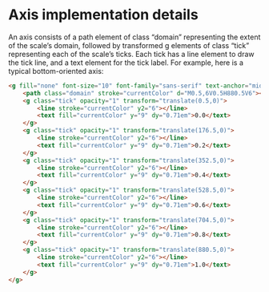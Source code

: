 # Axis implementation details

An axis consists of a path element of class “domain” representing the extent of the scale’s domain, followed by transformed g elements of class “tick” representing each of the scale’s ticks. Each tick has a line element to draw the tick line, and a text element for the tick label. For example, here is a typical bottom-oriented axis:

```html
<g fill="none" font-size="10" font-family="sans-serif" text-anchor="middle">
    <path class="domain" stroke="currentColor" d="M0.5,6V0.5H880.5V6"></path>
    <g class="tick" opacity="1" transform="translate(0.5,0)">
        <line stroke="currentColor" y2="6"></line>
        <text fill="currentColor" y="9" dy="0.71em">0.0</text>
    </g>
    <g class="tick" opacity="1" transform="translate(176.5,0)">
        <line stroke="currentColor" y2="6"></line>
        <text fill="currentColor" y="9" dy="0.71em">0.2</text>
    </g>
    <g class="tick" opacity="1" transform="translate(352.5,0)">
        <line stroke="currentColor" y2="6"></line>
        <text fill="currentColor" y="9" dy="0.71em">0.4</text>
    </g>
    <g class="tick" opacity="1" transform="translate(528.5,0)">
        <line stroke="currentColor" y2="6"></line>
        <text fill="currentColor" y="9" dy="0.71em">0.6</text>
    </g>
    <g class="tick" opacity="1" transform="translate(704.5,0)">
        <line stroke="currentColor" y2="6"></line>
        <text fill="currentColor" y="9" dy="0.71em">0.8</text>
    </g>
    <g class="tick" opacity="1" transform="translate(880.5,0)">
        <line stroke="currentColor" y2="6"></line>
        <text fill="currentColor" y="9" dy="0.71em">1.0</text>
    </g>
</g>
```
